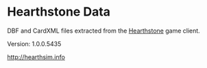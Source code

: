 Hearthstone Data
================

DBF and CardXML files extracted from the
[Hearthstone](http://playhearthstone.com) game client.

Version: 1.0.0.5435

http://hearthsim.info
